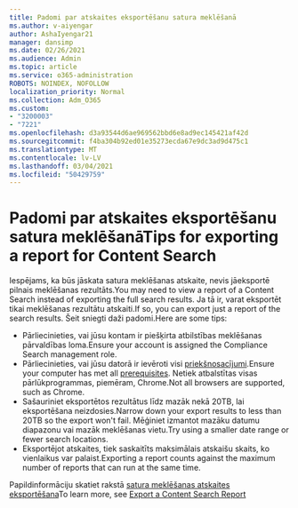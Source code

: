 ```yaml
---
title: Padomi par atskaites eksportēšanu satura meklēšanā
ms.author: v-aiyengar
author: AshaIyengar21
manager: dansimp
ms.date: 02/26/2021
ms.audience: Admin
ms.topic: article
ms.service: o365-administration
ROBOTS: NOINDEX, NOFOLLOW
localization_priority: Normal
ms.collection: Adm_O365
ms.custom:
- "3200003"
- "7221"
ms.openlocfilehash: d3a93544d6ae969562bbd6e8ad9ec145421af42d
ms.sourcegitcommit: f4ba304b92ed01e35273ecda67e9dc3ad9d475c1
ms.translationtype: MT
ms.contentlocale: lv-LV
ms.lasthandoff: 03/04/2021
ms.locfileid: "50429759"
---
```

# <a name="tips-for-exporting-a-report-for-content-search"></a><span data-ttu-id="04fc4-102">Padomi par atskaites eksportēšanu satura meklēšanā</span><span class="sxs-lookup"><span data-stu-id="04fc4-102">Tips for exporting a report for Content Search</span></span>

<span data-ttu-id="04fc4-103">Iespējams, ka būs jāskata satura meklēšanas atskaite, nevis jāeksportē pilnais meklēšanas rezultāts.</span><span class="sxs-lookup"><span data-stu-id="04fc4-103">You may need to view a report of a Content Search instead of exporting the full search results.</span></span> <span data-ttu-id="04fc4-104">Ja tā ir, varat eksportēt tikai meklēšanas rezultātu atskaiti.</span><span class="sxs-lookup"><span data-stu-id="04fc4-104">If so, you can export just a report of the search results.</span></span> <span data-ttu-id="04fc4-105">Šeit sniegti daži padomi.</span><span class="sxs-lookup"><span data-stu-id="04fc4-105">Here are some tips:</span></span>

- <span data-ttu-id="04fc4-106">Pārliecinieties, vai jūsu kontam ir piešķirta atbilstības meklēšanas pārvaldības loma.</span><span class="sxs-lookup"><span data-stu-id="04fc4-106">Ensure your account is assigned the Compliance Search management role.</span></span>
- <span data-ttu-id="04fc4-107">Pārliecinieties, vai jūsu datorā ir ievēroti visi [priekšnosacījumi](https://go.microsoft.com/fwlink/?linkid=2102407).</span><span class="sxs-lookup"><span data-stu-id="04fc4-107">Ensure your computer has met all [prerequisites](https://go.microsoft.com/fwlink/?linkid=2102407).</span></span> <span data-ttu-id="04fc4-108">Netiek atbalstītas visas pārlūkprogrammas, piemēram, Chrome.</span><span class="sxs-lookup"><span data-stu-id="04fc4-108">Not all browsers are supported, such as Chrome.</span></span>
- <span data-ttu-id="04fc4-109">Sašauriniet eksportētos rezultātus līdz mazāk nekā 20TB, lai eksportēšana neizdosies.</span><span class="sxs-lookup"><span data-stu-id="04fc4-109">Narrow down your export results to less than 20TB so the export won't fail.</span></span> <span data-ttu-id="04fc4-110">Mēģiniet izmantot mazāku datumu diapazonu vai mazāk meklēšanas vietu.</span><span class="sxs-lookup"><span data-stu-id="04fc4-110">Try using a smaller date range or fewer search locations.</span></span>
- <span data-ttu-id="04fc4-111">Eksportējot atskaites, tiek saskaitīts maksimālais atskaišu skaits, ko vienlaikus var palaist.</span><span class="sxs-lookup"><span data-stu-id="04fc4-111">Exporting a report counts against the maximum number of reports that can run at the same time.</span></span>

<span data-ttu-id="04fc4-112">Papildinformāciju skatiet rakstā [satura meklēšanas atskaites eksportēšana](https://go.microsoft.com/fwlink/?linkid=2102409)</span><span class="sxs-lookup"><span data-stu-id="04fc4-112">To learn more, see [Export a Content Search Report](https://go.microsoft.com/fwlink/?linkid=2102409)</span></span>